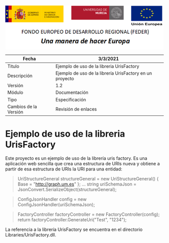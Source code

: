 ![](../../../Docs/media/CabeceraDocumentosMD.png)

| Fecha         | 3/3/2021                                                   |
| ------------- | ------------------------------------------------------------ |
|Titulo|Ejemplo de uso de la libreria UrisFactory| 
|Descripción|Ejemplo de uso de la librería UrisFactory en un proyecto|
|Versión|1.2|
|Módulo|Documentación|
|Tipo|Especificación|
|Cambios de la Versión|Revisión de enlaces|


# Ejemplo de uso de la libreria UrisFactory

Este proyecto es un ejemplo de uso de la librería uris factory. Es una aplicación web sencilla que crea una estructura de URIs nueva y obtiene a partir de esa estructura de URIs la URI para una entidad: 

> UriStructureGeneral structureGeneral = new UriStructureGeneral() { Base = "http://graph.um.es" };
> ...
> string uriSchemaJson = JsonConvert.SerializeObject(structureGeneral);

> ConfigJsonHandler config = new ConfigJsonHandler(uriSchemaJson);

> FactoryController factoryController = new FactoryController(config);
> return factoryController.GenerateUri("Test", "1234");

La referencia a la librería UrisFactory se encuentra en el directorio Libraries/UrisFactory.dll. 
